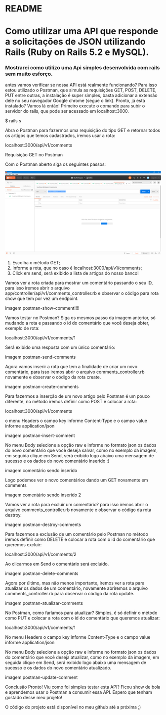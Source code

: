 # README
<h1>Como utilizar uma API que responde a solicitações de JSON utilizando Rails (Ruby on Rails 5.2 e MySQL).</h1>

<h3>Mostrarei como utilizo uma Api simples desenvolvida com rails sem muito esforço.</h3>

antes vamos verificar se nossa API está realmente funcionando? Para isso estou utilizado o Postman, que simula as requisições GET, POST, DELETE, PUT entre outras, a instalação é super simples, basta adicionar a extensão dele no seu navegador Google chrome (segue o link). Pronto, já está instalado? Vamos lá então! Primeiro execute o comando para subir o servidor do rails, que pode ser acessado em localhost:3000.

$ rails s

Abra o Postman para fazermos uma requisição do tipo GET e retornar todos os artigos que temos cadastrados, iremos usar a rota:

localhost:3000/api/v1/comments

Requisição GET no Postman

Com o Postman aberto siga os seguintes passos:

![Postman](image/postman.png)



1. Escolha o método GET;
2. Informe a rota, que no caso é localhost:3000/api/v1/comments;
3. Click em send, será exibido a lista de artigos do nosso banco!


Vamos ver a rota criada para mostrar um comentário passando o seu ID, para isso iremos abrir o arquivo app/controller/api/v1/comments_controller.rb e observar o código para rota show que tem por vez um endpoint.

imagem postman-show-comment!!!!

Vamos testar no Postman? Siga os mesmos passo da imagem anterior, só mudando a rota e passando o id do comentário que você deseja obter, exemplo de rota:

localhost:3000/api/v1/comments/1

Será exibido uma resposta com um único comentário:

imagem postman-send-comments

Agora vamos inserir a rota que tem a finalidade de criar um novo comentário, para isso iremos abrir o arquivo comments_controller.rb novamente e observar o código da rota create.

imagem postman-create-comments

Para fazermos a inserção de um novo artigo pelo Postman é um pouco diferente, no método iremos definir como POST e colocar a rota:

localhost:3000/api/v1/comments

o menu Headers o campo key informe Content-Type e o campo value informe application/json

imagem postman-insert-comment

No menu Body selecione a opção raw e informe no formato json os dados do novo comentário que você deseja salvar, como no exemplo da imagem, em seguida clique em Send, será exibido logo abaixo uma mensagem de sucesso e os dados do novo comentário inserido :)

imagem comentário sendo inserido

Logo podemos ver o novo comentários dando um GET novamente em comments

imagem comentário sendo inserido 2

Vamos ver a rota para excluir um comentário? para isso iremos abrir o arquivo comments_controller.rb novamente e observar o código da rota destroy.

imagem postman-destroy-comments

Para fazermos a exclusão de um comentário pelo Postman no método iremos definir como DELETE e colocar a rota com o id do comentário que queremos excluir:

localhost:3000/api/v1/comments/2

Ao clicarmos em Send o comentário será excluído.

imagem postman-delete-comments

Agora por último, mas não menos importante, iremos ver a rota para atualizar os dados de um comentário, novamente abriremos o arquivo comments_controller.rb para observar o código da rota update.

imagem postman-atualizar-comments

No Postman, como faríamos para atualizar? Simples, é só definir o método como PUT e colocar a rota com o id do comentário que queremos atualizar:

localhost:3000/api/v1/comments/1

No menu Headers o campo key informe Content-Type e o campo value informe application/json

No menu Body selecione a opção raw e informe no formato json os dados do comentário que você deseja atualizar, como no exemplo da imagem, em seguida clique em Send, será exibido logo abaixo uma mensagem de sucesso e os dados do novo comentário atualizado.

imagem postman-update-comment

Conclusão
Pronto! Viu como foi simples testar esta API? Ficou show de bola e aprendemos usar o Postman a consumir essa API. Espero que tenham gostado desse meu projeto!

O código do projeto está disponível no meu github até a próxima ;)

